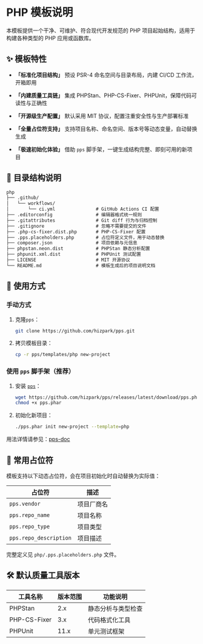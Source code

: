 # PHP 模板说明

本模板提供一个干净、可维护、符合现代开发规范的 PHP 项目起始结构，适用于构建各种类型的 PHP 应用或函数库。

## ✨ 模板特性

- **「标准化项目结构」**
  预设 PSR-4 命名空间与目录布局，内建 CI/CD 工作流，开箱即用

- **「内建质量工具链」**
  集成 PHPStan、PHP-CS-Fixer、PHPUnit，保障代码可读性与正确性

- **「开源级生产配置」**
  默认采用 MIT 协议，配置注重安全性与生产部署标准

- **「全量占位符支持」**
  支持项目名称、命名空间、版本号等动态变量，自动替换生成

- **「极速初始化体验」**
  借助 `pps` 脚手架，一键生成结构完整、即刻可用的新项目

## 📂 目录结构说明

```txt
php
├── .github/
│   └── workflows/
│       └── ci.yml               # GitHub Actions CI 配置
├── .editorconfig                # 编辑器格式统一规则
├── .gitattributes               # Git diff 行为与归档控制
├── .gitignore                   # 忽略不需要提交的文件
├── .php-cs-fixer.dist.php       # PHP-CS-Fixer 配置
├── .pps.placeholders.php        # 占位符定义文件，用于动态替换
├── composer.json                # 项目依赖与元信息
├── phpstan.neon.dist            # PHPStan 静态分析配置
├── phpunit.xml.dist             # PHPUnit 测试配置
├── LICENSE                      # MIT 开源协议
└── README.md                    # 模板生成后的项目说明文档
```

## 🚀 使用方式

### 手动方式

1. 克隆`pps`：
   ```bash
   git clone https://github.com/hizpark/pps.git
   ```

2. 拷贝模板目录：
   ```bash
   cp -r pps/templates/php new-project
   ```

### 使用 `pps` 脚手架（推荐）

1. 安装 [`pps`](https://github.com/hizpark/pps)：
   ```bash
   wget https://github.com/hizpark/pps/releases/latest/download/pps.phar
   chmod +x pps.phar
   ```

2. 初始化新项目：
   ```bash
   ./pps.phar init new-project --template=php
   ```

用法详情请参见：[pps-doc](https://github.com/hizpark/pps#readme)

## 🧩 常用占位符

模板支持以下动态占位符，会在项目初始化时自动替换为实际值：

| 占位符                    | 描述    |
|------------------------|-------|
| `pps.vendor`           | 项目厂商名 |
| `pps.repo_name`        | 项目名称  |
| `pps.repo_type`        | 项目类型  |
| `pps.repo_description` | 项目描述  |

完整定义见 `php/.pps.placeholders.php` 文件。

## 🛠️ 默认质量工具版本

| 工具名称         | 版本范围 | 功能说明      |
|--------------|------|-----------|
| PHPStan      | 2.x  | 静态分析与类型检查 |
| PHP-CS-Fixer | 3.x  | 代码格式化工具   |
| PHPUnit      | 11.x | 单元测试框架    |
